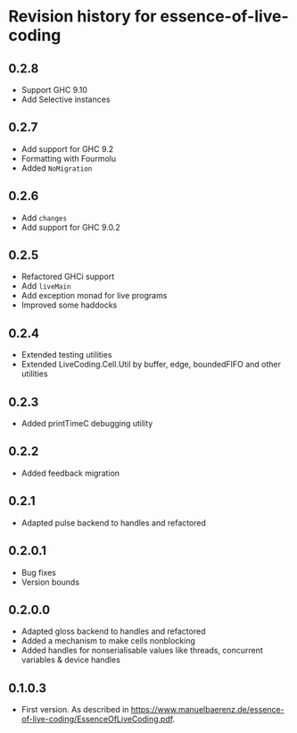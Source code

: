 # Revision history for essence-of-live-coding

## 0.2.8

* Support GHC 9.10
* Add Selective instances

## 0.2.7

* Add support for GHC 9.2
* Formatting with Fourmolu
* Added `NoMigration`

## 0.2.6

* Add `changes`
* Add support for GHC 9.0.2

## 0.2.5

* Refactored GHCi support
* Add `liveMain`
* Add exception monad for live programs
* Improved some haddocks

## 0.2.4

* Extended testing utilities
* Extended LiveCoding.Cell.Util by buffer, edge, boundedFIFO and other utilities

## 0.2.3

* Added printTimeC debugging utility

## 0.2.2

* Added feedback migration

## 0.2.1

* Adapted pulse backend to handles and refactored

## 0.2.0.1

* Bug fixes
* Version bounds

## 0.2.0.0

* Adapted gloss backend to handles and refactored
* Added a mechanism to make cells nonblocking
* Added handles for nonserialisable values like threads, concurrent variables & device handles

## 0.1.0.3

* First version.
  As described in https://www.manuelbaerenz.de/essence-of-live-coding/EssenceOfLiveCoding.pdf.
